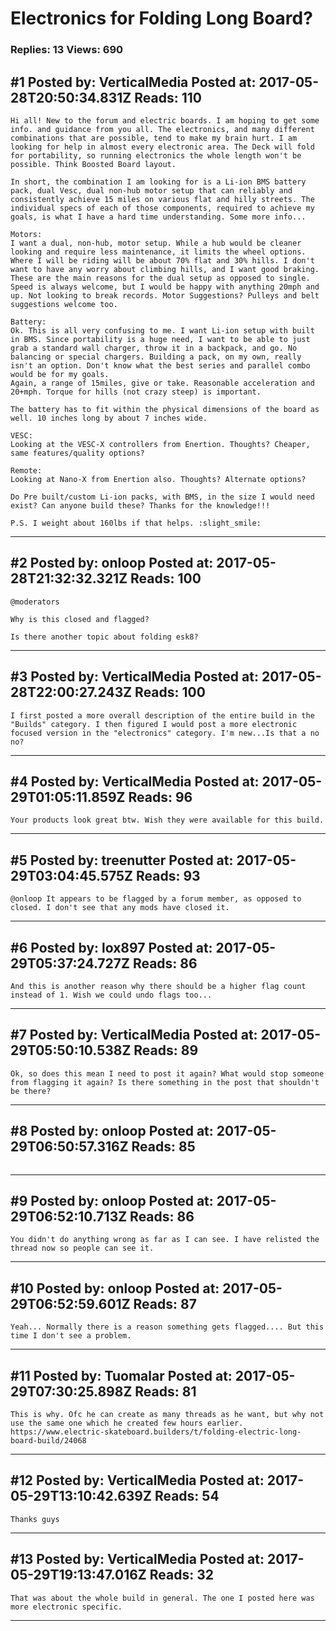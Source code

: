 # Electronics for Folding Long Board?

### Replies: 13 Views: 690

## \#1 Posted by: VerticalMedia Posted at: 2017-05-28T20:50:34.831Z Reads: 110

```
Hi all! New to the forum and electric boards. I am hoping to get some info. and guidance from you all. The electronics, and many different combinations that are possible, tend to make my brain hurt. I am looking for help in almost every electronic area. The Deck will fold for portability, so running electronics the whole length won't be possible. Think Boosted Board layout.

In short, the combination I am looking for is a Li-ion BMS battery pack, dual Vesc, dual non-hub motor setup that can reliably and consistently achieve 15 miles on various flat and hilly streets. The individual specs of each of those components, required to achieve my goals, is what I have a hard time understanding. Some more info...

Motors:
I want a dual, non-hub, motor setup. While a hub would be cleaner looking and require less maintenance, it limits the wheel options. Where I will be riding will be about 70% flat and 30% hills. I don't want to have any worry about climbing hills, and I want good braking. These are the main reasons for the dual setup as opposed to single. Speed is always welcome, but I would be happy with anything 20mph and up. Not looking to break records. Motor Suggestions? Pulleys and belt suggestions welcome too.

Battery:
Ok. This is all very confusing to me. I want Li-ion setup with built in BMS. Since portability is a huge need, I want to be able to just grab a standard wall charger, throw it in a backpack, and go. No balancing or special chargers. Building a pack, on my own, really isn't an option. Don't know what the best series and parallel combo would be for my goals. 
Again, a range of 15miles, give or take. Reasonable acceleration and 20+mph. Torque for hills (not crazy steep) is important.

The battery has to fit within the physical dimensions of the board as well. 10 inches long by about 7 inches wide.

VESC:
Looking at the VESC-X controllers from Enertion. Thoughts? Cheaper, same features/quality options?

Remote:
Looking at Nano-X from Enertion also. Thoughts? Alternate options?

Do Pre built/custom Li-ion packs, with BMS, in the size I would need exist? Can anyone build these? Thanks for the knowledge!!!

P.S. I weight about 160lbs if that helps. :slight_smile:
```

---
## \#2 Posted by: onloop Posted at: 2017-05-28T21:32:32.321Z Reads: 100

```
@moderators

Why is this closed and flagged?

Is there another topic about folding esk8?
```

---
## \#3 Posted by: VerticalMedia Posted at: 2017-05-28T22:00:27.243Z Reads: 100

```
I first posted a more overall description of the entire build in the "Builds" category. I then figured I would post a more electronic focused version in the "electronics" category. I'm new...Is that a no no?
```

---
## \#4 Posted by: VerticalMedia Posted at: 2017-05-29T01:05:11.859Z Reads: 96

```
Your products look great btw. Wish they were available for this build.
```

---
## \#5 Posted by: treenutter Posted at: 2017-05-29T03:04:45.575Z Reads: 93

```
@onloop It appears to be flagged by a forum member, as opposed to closed. I don't see that any mods have closed it.
```

---
## \#6 Posted by: lox897 Posted at: 2017-05-29T05:37:24.727Z Reads: 86

```
And this is another reason why there should be a higher flag count instead of 1. Wish we could undo flags too...
```

---
## \#7 Posted by: VerticalMedia Posted at: 2017-05-29T05:50:10.538Z Reads: 89

```
Ok, so does this mean I need to post it again? What would stop someone from flagging it again? Is there something in the post that shouldn't be there?
```

---
## \#8 Posted by: onloop Posted at: 2017-05-29T06:50:57.316Z Reads: 85

```

```

---
## \#9 Posted by: onloop Posted at: 2017-05-29T06:52:10.713Z Reads: 86

```
You didn't do anything wrong as far as I can see. I have relisted the thread now so people can see it.
```

---
## \#10 Posted by: onloop Posted at: 2017-05-29T06:52:59.601Z Reads: 87

```
Yeah... Normally there is a reason something gets flagged.... But this time I don't see a problem.
```

---
## \#11 Posted by: Tuomalar Posted at: 2017-05-29T07:30:25.898Z Reads: 81

```
This is why. Ofc he can create as many threads as he want, but why not use the same one which he created few hours earlier.
https://www.electric-skateboard.builders/t/folding-electric-long-board-build/24068
```

---
## \#12 Posted by: VerticalMedia Posted at: 2017-05-29T13:10:42.639Z Reads: 54

```
Thanks guys
```

---
## \#13 Posted by: VerticalMedia Posted at: 2017-05-29T19:13:47.016Z Reads: 32

```
That was about the whole build in general. The one I posted here was more electronic specific.
```

---
